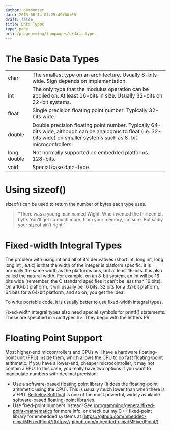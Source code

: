 ```yaml
---
author: gbmhunter
date: 2013-06-14 07:25:49+00:00
draft: false
title: Data Types
type: page
url: /programming/languages/c/data-types
---
```


# The Basic Data Types


<table>
<tbody >
<tr >

<td >char
</td>

<td >The smallest type on an architecture. Usually 8-bits wide. Sign depends on implementation.
</td>
</tr>
<tr >

<td >int
</td>

<td >The only type that the modulus operation can be applied on. At least 16-bits in size. Usually 32-bits on 32-bit systems.
</td>
</tr>
<tr >

<td >float
</td>

<td >Single precision floating point number. Typically 32-bits wide.
</td>
</tr>
<tr >

<td >double
</td>

<td >Double precision floating point number. Typically 64-bits wide, although can be analogous to float (i.e. 32-bits wide) on smaller systems such as 8-bit microcontrollers.
</td>
</tr>
<tr >

<td >long double
</td>

<td >Not normally supported on embedded platforms. 128-bits.
</td>
</tr>
<tr >

<td >void
</td>

<td >Special case data-type.
</td>
</tr>
</tbody>
</table>

# Using sizeof()

sizeof() can be used to return the number of bytes each type uses.

<blockquote>
	“There was a young man named Wight,  
	Who invented the thirteen bit byte.  
	You’ll get so much more,  
	from your memory, I’m sure.  
	But sadly your sizeof ain’t right.”
</blockquote>

# Fixed-width Integral Types

The problem with using int and all of it's derivatives (short int, long int, long long int , e.t.c) is that the width of the integer is platform specific. It is normally the same width as the platforms bus, but at least 16-bits. It is also called the natural width. For example, on an 8-bit system, an int will be 16 bits wide (remember, the C standard specifies it can't be less than 16 bits). On a 16-bit platform, it will usually be 16 bits, 32 bits for a 32-bit platform, 64 bits for a 64-bit platform, and so on, you get the idea!

To write portable code, it is usually better to use fixed-width integral types.

Fixed-width integral types also need special symbols for printf() statements. These are specified in <cinttypes.h>. They begin with the lettters PRI.

# Floating Point Support

Most higher-end miccontrollers and CPUs will have a hardware floating-point unit (FPU) inside them, which allows the CPU to do fast floating-point arithmetic. If you have a lower-end, cheaper microcontroller, it may not contain a FPU. In this case, you really have two options if you want to manipulate numbers with decimal precision:

* Use a software-based floating point library (it does the floating-point arithmetic using the CPU). This is usually much lower than when there is a FPU. [Berkeley Softfloat](http://www.jhauser.us/arithmetic/SoftFloat.html) is one of the most powerful, widely available software-based floating-point libraries.
* Use fixed-point numbers instead! See [/programming/general/fixed-point-mathematics](/programming/general/fixed-point-mathematics) for more info, or check out my C++ fixed-point library for embedded systems at [https://github.com/mbedded-ninja/MFixedPoint/](https://github.com/mbedded-ninja/MFixedPoint/).

